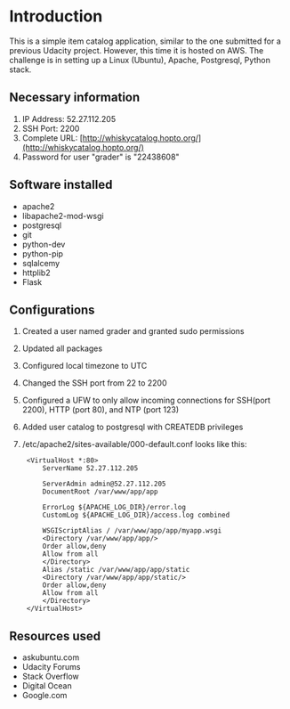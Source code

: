 # Introduction
This is a simple item catalog application, similar to the one submitted for a previous Udacity project. However, this time it is hosted on AWS. The challenge is in setting up a Linux (Ubuntu), Apache, Postgresql, Python stack.

## Necessary information
1. IP Address: 52.27.112.205
2. SSH Port: 2200
3. Complete URL: [http://whiskycatalog.hopto.org/](http://whiskycatalog.hopto.org/)
4. Password for user "grader" is "22438608"

## Software installed
- apache2
- libapache2-mod-wsgi
- postgresql
- git
- python-dev
- python-pip
- sqlalcemy
- httplib2
- Flask

## Configurations
1. Created a user named grader and granted sudo permissions
2. Updated all packages
3. Configured local timezone to UTC
4. Changed the SSH port from 22 to 2200
5. Configured a UFW to only allow incoming connections for SSH(port 2200), HTTP (port 80), and NTP (port 123)
6. Added user catalog to postgresql with CREATEDB privileges
7. /etc/apache2/sites-available/000-default.conf looks like this:

		<VirtualHost *:80>
        	ServerName 52.27.112.205

	        ServerAdmin admin@52.27.112.205
	        DocumentRoot /var/www/app/app

	        ErrorLog ${APACHE_LOG_DIR}/error.log
	        CustomLog ${APACHE_LOG_DIR}/access.log combined

	        WSGIScriptAlias / /var/www/app/app/myapp.wsgi
	        <Directory /var/www/app/app/>
	        Order allow,deny
	        Allow from all
	        </Directory>
	        Alias /static /var/www/app/app/static
	        <Directory /var/www/app/app/static/>
	        Order allow,deny
	        Allow from all
	        </Directory>
		</VirtualHost>

## Resources used
- askubuntu.com
- Udacity Forums
- Stack Overflow
- Digital Ocean
- Google.com
